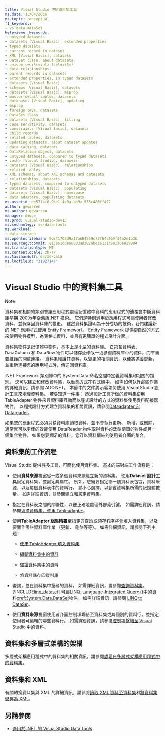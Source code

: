 ```yaml
---
title: Visual Studio 中的資料集工具
ms.date: 11/04/2016
ms.topic: conceptual
f1_keywords:
- vs.data.DataSet
helpviewer_keywords:
- untyped datasets
- datasets [Visual Basic], extended properties
- typed datasets
- current record in dataset
- XML [Visual Basic], datasets
- DataSet class, about datasets
- unique constraints (datasets)
- data relationships
- parent records in datasets
- extended properties, in typed datasets
- datasets [Visual Basic]
- schemas [Visual Basic], datasets
- datasets [Visual Basic], msprop
- master-detail tables, datasets
- databases [Visual Basic], updating
- msprop
- foreign keys, datasets
- DataSet class
- datasets [Visual Basic], filling
- case sensitivity, datasets
- constraints [Visual Basic], datasets
- child records
- related tables, datasets
- updating datasets, about dataset updates
- data caching, datasets
- DataRelation object, datasets
- untyped datasets, compared to typed datasets
- cache [Visual Studio], datasets
- datasets [Visual Basic], relationships
- related tables
- XML schemas, about XML schemas and datasets
- relationships, datasets
- typed datasets, compared to untyped datasets
- datasets [Visual Basic], populating
- datasets [Visual Basic], namespace
- data adapters, populating datasets
ms.assetid: ee57f4f6-9fe1-4e0a-be9a-955c486ff427
author: gewarren
ms.author: gewarren
manager: douge
ms.prod: visual-studio-dev15
ms.technology: vs-data-tools
ms.workload:
- data-storage
ms.openlocfilehash: 9dc41702d9af7a604569c72f64c869f34a2e1b3b
ms.sourcegitcommit: e13e61ddea6032a8282abe16131d9e136a927984
ms.translationtype: MT
ms.contentlocale: zh-TW
ms.lasthandoff: 04/26/2018
ms.locfileid: "31927148"
---
```

# <a name="dataset-tools-in-visual-studio"></a>Visual Studio 中的資料集工具
> [!NOTE]
>  資料集和相關的類別會讓應用程式處理記憶體中資料的應用程式的連接會中斷資料庫早期 2000s年從舊版.NET 技術。 它們是特別適用於應用程式可讓使用者修改資料，並保存回資料庫的變更。 雖然資料集證明為十分成功的技術，我們建議新的.NET 應用程式使用 Entity Framework。 Entity Framework 提供更自然的方式來使用物件模型，為表格式資料，並且有更簡單的程式設計介面。

 資料集物件是記憶體中物件，基本上是小型的資料庫。 它包含資料表、 DataColumn 和 DataRow 物件可以儲存並修改一或多個資料庫中的資料，而不需要維護的開啟連接。 資料集維護其資料，以變更的相關資訊，以便將追蹤更新，並重新連接您的應用程式時，傳送回資料庫。

 .NET Framework 類別庫中的 System.Data 命名空間中定義資料集和相關的類別。 您可以建立和修改資料集，以動態方式在程式碼中。 如需如何執行這些作業的詳細資訊，請參閱 ADO.NET。 本節中的文件將示範如何使用 Visual Studio 設計工具來處理資料集。 若要知道一件事： 透過設計工具所做的資料集使用 TableAdapter 物件來與資料庫互動而以程式設計的方式的資料集使用資料配接器物件。 以程式設計方式建立資料集的相關資訊，請參閱[Dataadapter 和 Datareader](/dotnet/framework/data/adonet/dataadapters-and-datareaders)。

 如果您的應用程式必須只從資料庫讀取資料，並不會執行更新、 新增，或刪除，通常就可以更佳的效能使用 DataReader 物件取得資料的泛型清單的物件或另一個集合物件。 如果您要顯示的資料，您可以資料繫結的使用者介面的集合。

## <a name="dataset-workflow"></a>資料集的工作流程
 Visual Studio 提供許多工具，可簡化使用資料集。 基本的端對端工作流程是︰

-   使用**資料來源**視窗從一或多個資料來源建立新的資料集。 使用**Dataset 設計工具**設定資料集，並設定其屬性。 例如，您需要指定哪一個資料表包含，資料來源，以及每個資料表中的資料行。 請小心選擇，以節省資料集所需的記憶體數量。 如需詳細資訊，請參閱[建立和設定資料集](../data-tools/create-and-configure-datasets-in-visual-studio.md)。

-   指定在資料表之間的關聯性，以便正確地處理外部索引鍵。 如需詳細資訊，請參閱[填滿資料集，使用 Tableadapter](../data-tools/fill-datasets-by-using-tableadapters.md)。

-   使用**TableAdapter 組態精靈**至指定的查詢或預存程序將會填入資料集，以及要實作哪些資料庫作業 （更新、 刪除等等）。 如需詳細資訊，請參閱下列主題：

    -   [使用 TableAdapter 填入資料集](../data-tools/fill-datasets-by-using-tableadapters.md)

    -   [編輯資料集中的資料](../data-tools/edit-data-in-datasets.md)

    -   [驗證資料集中的資料](../data-tools/validate-data-in-datasets.md)

    -   [將資料儲存回資料庫](../data-tools/save-data-back-to-the-database.md)

-   查詢，並在資料集中搜尋的資料。 如需詳細資訊，請參閱[查詢資料集](../data-tools/query-datasets.md)。 [!INCLUDE[linq_dataset](../data-tools/includes/linq_dataset_md.md)] 可讓[LINQ (Language-Integrated Query ()](/dotnet/csharp/linq/)中的資料<xref:System.Data.DataSet>物件。 如需詳細資訊，請參閱 [LINQ to DataSet](/dotnet/framework/data/adonet/linq-to-dataset)。

-   使用**資料來源**視窗使用者介面控制項繫結至資料集或其個別的資料行，並指定使用者可編輯的哪些資料行。 如需詳細資訊，請參閱[控制項繫結至 Visual Studio 中的資料](../data-tools/bind-controls-to-data-in-visual-studio.md)。

## <a name="datasets-and-n-tier-architecture"></a>資料集和多層式架構的架構
 多層式架構應用程式中的資料集的相關資訊，請參閱[處理在多層式架構應用程式中的資料集](../data-tools/work-with-datasets-in-n-tier-applications.md)。

## <a name="datasets-and-xml"></a>資料集和 XML
 有關轉換資料集與 XML 的詳細資訊，請參閱[讀取 XML 資料至資料集](../data-tools/read-xml-data-into-a-dataset.md)和[將資料集儲存為 XML](../data-tools/save-a-dataset-as-xml.md)。

## <a name="see-also"></a>另請參閱

- [適用於 .NET 的 Visual Studio Data Tools](../data-tools/visual-studio-data-tools-for-dotnet.md)